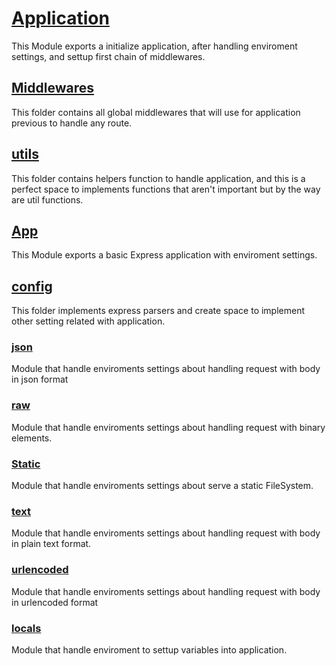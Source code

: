 # [Application](./index.js)

This Module exports a initialize application, after handling enviroment settings, and settup first chain of middlewares.

## [Middlewares](./middlewares/)

This folder contains all global middlewares that will use for application previous to handle any route.

## [utils](./utils/)

This folder contains helpers function to handle application, and this is a perfect space to implements functions that aren't important but by the way are util functions.

## [App](./app.js)

This Module exports a basic Express application with enviroment settings.
## [config](./config/) 
This folder implements express parsers and create space to implement other setting related with application. 

### [json](./config/_json/)
Module that handle enviroments settings about handling request with body in json format

### [raw](./config/_raw/)
Module that handle enviroments settings about handling request with binary elements.

### [Static](./config/_static/)
Module that handle enviroments settings about serve a static FileSystem.

### [text](./config/_text/)
Module that handle enviroments settings about handling request with body in plain text format.

### [urlencoded](./config/_urlencoded/)
Module that handle enviroments settings about handling request with body in urlencoded format

### [locals](./config/_locals/)
Module that handle enviroment to settup variables into application.